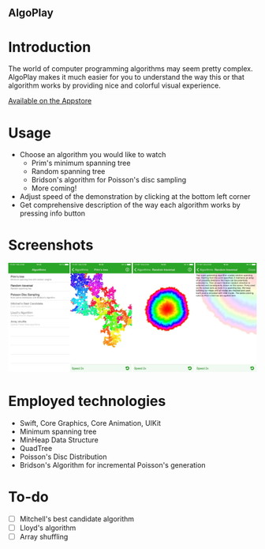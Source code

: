 ## AlgoPlay
# Introduction
The world of computer programming algorithms may seem pretty complex. AlgoPlay makes it much easier for you to understand the way this or that algorithm works by providing nice and colorful visual experience.

<a href="https://itunes.apple.com/us/app/algoplay/id1163524925">Available on the Appstore</a>
# Usage
* Choose an algorithm you would like to watch
    * Prim's minimum spanning tree
    * Random spanning tree
    * Bridson's algorithm for Poisson's disc sampling
    * More coming!
* Adjust speed of the demonstration by clicking at the bottom left corner
* Get comprehensive description of the way each algorithm works by pressing info button

# Screenshots
![AlgoPlayScreenshot](Images/github_screens.jpg)

# Employed technologies
* Swift, Core Graphics, Core Animation, UIKit
* Minimum spanning tree
* MinHeap Data Structure
* QuadTree
* Poisson's Disc Distribution
* Bridson's Algorithm for incremental Poisson's generation

# To-do
- [ ] Mitchell's best candidate algorithm
- [ ] Lloyd's algorithm
- [ ] Array shuffling
